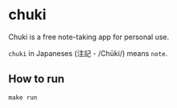 # chuki
Chuki is a free note-taking app for personal use.

`chuki` in Japaneses (注記 - /Chūki/) means `note`.

## How to run
```shell
make run
```
